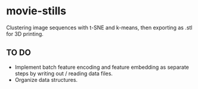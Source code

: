 movie-stills
============
Clustering image sequences with t-SNE and k-means, then exporting as .stl for 3D printing.

## TO DO
- Implement batch feature encoding and feature embedding as separate steps by writing out / reading data files.
- Organize data structures.
